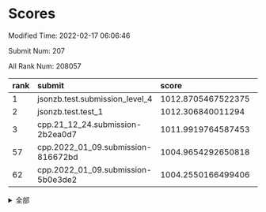 # Scores

Modified Time: 2022-02-17 06:06:46

Submit Num: 207

All Rank Num: 208057

| rank |               submit               |       score        |       sigma        | pk_num |
| :--- | :--------------------------------- | :----------------- | :----------------- | :----- |
| 1    | jsonzb.test.submission_level_4     | 1012.8705467522375 | 0.8253320606651173 | 4018   |
| 2    | jsonzb.test.test_1                 | 1012.306840011294  | 0.8219641676133383 | 4019   |
| 3    | cpp.21_12_24.submission-2b2ea0d7   | 1011.9919764587453 | 0.7857812643787367 | 4023   |
| 57   | cpp.2022_01_09.submission-816672bd | 1004.9654292650818 | 0.7282525347734847 | 4019   |
| 62   | cpp.2022_01_09.submission-5b0e3de2 | 1004.2550166499406 | 0.7267752155408507 | 4017   |


<details>
<summary>全部</summary>

| rank |                 submit                 |       score        |       sigma        | pk_num |
| :--- | :------------------------------------- | :----------------- | :----------------- | :----- |
| 1    | jsonzb.test.submission_level_4         | 1012.8705467522375 | 0.8253320606651173 | 4018   |
| 2    | jsonzb.test.test_1                     | 1012.306840011294  | 0.8219641676133383 | 4019   |
| 3    | cpp.21_12_24.submission-2b2ea0d7       | 1011.9919764587453 | 0.7857812643787367 | 4023   |
| 4    | gobigger.level_3.submission_level_3_49 | 1011.6091031800893 | 0.7705080364550194 | 4021   |
| 5    | gobigger.level_3.submission_level_3_15 | 1011.5831468841217 | 0.782780887885677  | 4020   |
| 6    | gobigger.level_3.submission_level_3_19 | 1011.3932775657923 | 0.7456006403777391 | 4020   |
| 7    | gobigger.level_3.submission_level_3_35 | 1011.037314924023  | 0.772311714777052  | 4020   |
| 8    | gobigger.level_3.submission_level_3_14 | 1010.9921838414921 | 0.7853462040183393 | 4025   |
| 9    | gobigger.level_3.submission_level_3_45 | 1010.9530981417969 | 0.7585208223627087 | 4018   |
| 10   | gobigger.level_3.submission_level_3_38 | 1010.7820401494532 | 0.7583936133659559 | 4021   |
| 11   | gobigger.level_3.submission_level_3_46 | 1010.629489657349  | 0.7654885408192522 | 4020   |
| 12   | gobigger.level_3.submission_level_3_28 | 1010.6037454270644 | 0.7818092657413018 | 4023   |
| 13   | gobigger.level_3.submission_level_3_16 | 1010.5878919263536 | 0.7447334766112997 | 4021   |
| 14   | gobigger.level_3.submission_level_3_36 | 1010.5348095815599 | 0.7717193531212854 | 4013   |
| 15   | gobigger.level_3.submission_level_3_32 | 1010.4711290672703 | 0.7413726444753818 | 4020   |
| 16   | gobigger.level_3.submission_level_3_42 | 1010.398952980655  | 0.7622865966248698 | 4022   |
| 17   | gobigger.level_3.submission_level_3_23 | 1010.2762000571627 | 0.7550735796818949 | 4021   |
| 18   | gobigger.level_3.submission_level_3_44 | 1010.1049154403785 | 0.7776207058677421 | 4022   |
| 19   | gobigger.level_3.submission_level_3_20 | 1010.0659684101292 | 0.7450452275099684 | 4019   |
| 20   | gobigger.level_3.submission_level_3_43 | 1010.0453813322731 | 0.7359433618787835 | 4021   |
| 21   | gobigger.level_3.submission_level_3_10 | 1010.0405893417802 | 0.7470463915207616 | 4023   |
| 22   | gobigger.level_3.submission_level_3_34 | 1009.9733045649187 | 0.7558571624518381 | 4019   |
| 23   | gobigger.level_3.submission_level_3_1  | 1009.9709155828655 | 0.7558183896902613 | 4018   |
| 24   | gobigger.level_3.submission_level_3_48 | 1009.9256038451371 | 0.7701711379543471 | 4018   |
| 25   | gobigger.level_3.submission_level_3_29 | 1009.9074933268536 | 0.750857785927889  | 4021   |
| 26   | gobigger.level_3.submission_level_3_39 | 1009.884152138217  | 0.7591242664542368 | 4021   |
| 27   | gobigger.level_3.submission_level_3_4  | 1009.8780740915922 | 0.7742169232060044 | 4021   |
| 28   | gobigger.level_3.submission_level_3_17 | 1009.8688843939815 | 0.7710751322579816 | 4024   |
| 29   | gobigger.level_3.submission_level_3_8  | 1009.8512889696522 | 0.7584785927116459 | 4021   |
| 30   | gobigger.level_3.submission_level_3_18 | 1009.8308067744907 | 0.7851534319277718 | 4021   |
| 31   | gobigger.level_3.submission_level_3_9  | 1009.8096884460118 | 0.7549716225105824 | 4018   |
| 32   | gobigger.level_3.submission_level_3_47 | 1009.7282613081486 | 0.7399614327768168 | 4019   |
| 33   | gobigger.level_3.submission_level_3_37 | 1009.7146711125015 | 0.7419591734494809 | 4017   |
| 34   | gobigger.level_3.submission_level_3_31 | 1009.6914926010269 | 0.7520120062093889 | 4020   |
| 35   | gobigger.level_3.submission_level_3_5  | 1009.5615653332261 | 0.7670139861507562 | 4025   |
| 36   | gobigger.level_3.submission_level_3_0  | 1009.520644854483  | 0.7397458128615713 | 4024   |
| 37   | gobigger.level_3.submission_level_3_24 | 1009.5014938671118 | 0.7416193357134421 | 4021   |
| 38   | gobigger.level_3.submission_level_3_41 | 1009.4927061508366 | 0.754523840552804  | 4020   |
| 39   | gobigger.level_3.submission_level_3_30 | 1009.4267685128725 | 0.7583841230416863 | 4023   |
| 40   | gobigger.level_3.submission_level_3_21 | 1009.403837289359  | 0.7503239670186356 | 4021   |
| 41   | gobigger.level_3.submission_level_3_13 | 1009.3827996112567 | 0.7532541550814369 | 4019   |
| 42   | gobigger.level_3.submission_level_3_26 | 1009.2839729076117 | 0.7520520862745517 | 4025   |
| 43   | gobigger.level_3.submission_level_3_40 | 1009.1734384163051 | 0.7484045795604732 | 4026   |
| 44   | gobigger.level_3.submission_level_3_27 | 1009.1628622123217 | 0.7575995025638403 | 4020   |
| 45   | gobigger.level_3.submission_level_3_6  | 1009.1019405237909 | 0.7405745649827054 | 4021   |
| 46   | gobigger.level_3.submission_level_3_33 | 1009.0252104373318 | 0.7680314518858784 | 4018   |
| 47   | gobigger.level_3.submission_level_3_2  | 1008.87953499007   | 0.7443163413058577 | 4021   |
| 48   | gobigger.level_3.submission_level_3_7  | 1008.8469623932389 | 0.7560043621439795 | 4023   |
| 49   | gobigger.level_3.submission_level_3_11 | 1008.7979572208392 | 0.7427795585719256 | 4024   |
| 50   | gobigger.level_3.submission_level_3_22 | 1008.7073144272013 | 0.7277195182238105 | 4025   |
| 51   | gobigger.level_3.submission_level_3_3  | 1008.6642012194847 | 0.7541910789256113 | 4011   |
| 52   | gobigger.level_3.submission_level_3_12 | 1008.5123783351679 | 0.734188033638591  | 4019   |
| 53   | gobigger.level_3.submission_level_3_25 | 1008.2322940512956 | 0.737417913379088  | 4020   |
| 54   | gobigger.level_1.submission_level_1_20 | 1005.3010382002899 | 0.7227636366804553 | 4021   |
| 55   | gobigger.level_1.submission_level_1_4  | 1005.0909841893741 | 0.7075260468167569 | 4025   |
| 56   | gobigger.level_1.submission_level_1_12 | 1005.0535375855357 | 0.7467424281791177 | 4022   |
| 57   | cpp.2022_01_09.submission-816672bd     | 1004.9654292650818 | 0.7282525347734847 | 4019   |
| 58   | gobigger.level_1.submission_level_1_35 | 1004.7188785104064 | 0.7207325835115738 | 4015   |
| 59   | gobigger.level_1.submission_level_1_32 | 1004.4615769095528 | 0.7212399586663049 | 4021   |
| 60   | gobigger.level_1.submission_level_1_49 | 1004.3301794042187 | 0.7233624654097079 | 4017   |
| 61   | gobigger.level_1.submission_level_1_15 | 1004.2921085541327 | 0.7182455436421334 | 4021   |
| 62   | cpp.2022_01_09.submission-5b0e3de2     | 1004.2550166499406 | 0.7267752155408507 | 4017   |
| 63   | gobigger.level_1.submission_level_1_44 | 1004.2097384413892 | 0.725227339351991  | 4016   |
| 64   | gobigger.level_1.submission_level_1_5  | 1003.9960278172957 | 0.7137035307751812 | 4016   |
| 65   | gobigger.level_1.submission_level_1_27 | 1003.9373633792114 | 0.7129724156433516 | 4019   |
| 66   | gobigger.level_1.submission_level_1_31 | 1003.925693859805  | 0.7097277586292113 | 4024   |
| 67   | gobigger.level_1.submission_level_1_23 | 1003.8488466724983 | 0.7168560707906095 | 4019   |
| 68   | gobigger.level_1.submission_level_1_42 | 1003.8195037757616 | 0.7065963398839877 | 4021   |
| 69   | gobigger.level_1.submission_level_1_14 | 1003.7621510270607 | 0.7161371278205513 | 4015   |
| 70   | gobigger.level_1.submission_level_1_16 | 1003.7415615057838 | 0.716941075812572  | 4020   |
| 71   | gobigger.level_1.submission_level_1_1  | 1003.7255897472219 | 0.7267065910076804 | 4016   |
| 72   | gobigger.level_1.submission_level_1_17 | 1003.7198020912373 | 0.7229403908032355 | 4024   |
| 73   | gobigger.level_1.submission_level_1_38 | 1003.7197045238764 | 0.7160075403428475 | 4014   |
| 74   | gobigger.level_1.submission_level_1_24 | 1003.6082913602356 | 0.7070185778752412 | 4022   |
| 75   | gobigger.level_1.submission_level_1_13 | 1003.5976709643104 | 0.7202126735189759 | 4018   |
| 76   | gobigger.level_1.submission_level_1_39 | 1003.5797386389227 | 0.7151773528726358 | 4017   |
| 77   | gobigger.level_1.submission_level_1_9  | 1003.5604502889302 | 0.7320129605777983 | 4014   |
| 78   | gobigger.level_1.submission_level_1_29 | 1003.5258582650072 | 0.7161202591053867 | 4022   |
| 79   | gobigger.level_1.submission_level_1_37 | 1003.515498404517  | 0.7236780912550798 | 4026   |
| 80   | gobigger.level_1.submission_level_1_45 | 1003.4481960348265 | 0.7153408238606018 | 4019   |
| 81   | gobigger.level_1.submission_level_1_7  | 1003.4125571240677 | 0.7085094502171051 | 4025   |
| 82   | gobigger.level_1.submission_level_1_40 | 1003.3574347495035 | 0.7057247928242343 | 4023   |
| 83   | gobigger.level_1.submission_level_1_11 | 1003.2891108967129 | 0.7207144226442517 | 4021   |
| 84   | gobigger.level_1.submission_level_1_46 | 1003.2503646918959 | 0.7218086371697565 | 4022   |
| 85   | gobigger.level_1.submission_level_1_33 | 1003.2336291793923 | 0.7103164579909025 | 4019   |
| 86   | gobigger.level_1.submission_level_1_47 | 1003.1558381006315 | 0.7142156768206163 | 4019   |
| 87   | gobigger.level_1.submission_level_1_28 | 1003.1456736566977 | 0.7206729944298892 | 4022   |
| 88   | gobigger.level_1.submission_level_1_26 | 1003.0471502504869 | 0.7218317965895003 | 4021   |
| 89   | gobigger.level_1.submission_level_1_8  | 1003.0164999339306 | 0.7093000407784668 | 4018   |
| 90   | gobigger.level_1.submission_level_1_25 | 1003.0045210737742 | 0.7187810194321579 | 4019   |
| 91   | gobigger.level_1.submission_level_1_10 | 1003.0039450952313 | 0.7173335483012862 | 4018   |
| 92   | gobigger.level_1.submission_level_1_18 | 1002.9304137390823 | 0.7182678487211908 | 4017   |
| 93   | gobigger.level_1.submission_level_1_0  | 1002.8921198152884 | 0.7108844228356236 | 4019   |
| 94   | gobigger.level_1.submission_level_1_3  | 1002.8369586675857 | 0.7160034787505063 | 4016   |
| 95   | gobigger.level_1.submission_level_1_19 | 1002.7864874055832 | 0.7277891072233846 | 4016   |
| 96   | gobigger.level_1.submission_level_1_6  | 1002.7841406380368 | 0.71469208289489   | 4024   |
| 97   | gobigger.level_1.submission_level_1_30 | 1002.7031319618902 | 0.7190559550718522 | 4024   |
| 98   | gobigger.level_1.submission_level_1_34 | 1002.539576923943  | 0.7156826964510153 | 4021   |
| 99   | gobigger.level_1.submission_level_1_48 | 1002.5107955494103 | 0.7198782740508436 | 4018   |
| 100  | gobigger.level_1.submission_level_1_21 | 1002.2692758290458 | 0.7185187623993904 | 4022   |
| 101  | gobigger.level_1.submission_level_1_41 | 1002.0081844711139 | 0.7035557249628916 | 4017   |
| 102  | gobigger.level_1.submission_level_1_43 | 1001.9153470954507 | 0.7028245101320721 | 4020   |
| 103  | gobigger.level_1.submission_level_1_2  | 1001.62555723949   | 0.7094494453176842 | 4022   |
| 104  | gobigger.level_1.submission_level_1_36 | 1001.6103650443582 | 0.7100340935466096 | 4026   |
| 105  | gobigger.level_1.submission_level_1_22 | 1001.2949207402481 | 0.7038471082132762 | 4020   |
| 106  | gobigger.random.submission_random_22   | 997.2093091283543  | 0.7074977652140162 | 4019   |
| 107  | gobigger.random.submission_random_27   | 996.9835956288305  | 0.7129475727116948 | 4017   |
| 108  | gobigger.random.submission_random_46   | 996.9616376684207  | 0.708712725021991  | 4028   |
| 109  | gobigger.random.submission_random_31   | 996.9491071761656  | 0.7113479067624864 | 4018   |
| 110  | gobigger.random.submission_random_28   | 996.8701096326265  | 0.7063829616402384 | 4022   |
| 111  | gobigger.random.submission_random_32   | 996.7043185590414  | 0.7056157053828706 | 4024   |
| 112  | gobigger.random.submission_random_38   | 996.6197107339226  | 0.6999690000499738 | 4021   |
| 113  | gobigger.random.submission_random_44   | 996.5906837148192  | 0.7088504547147432 | 4021   |
| 114  | gobigger.random.submission_random_42   | 996.5504077290327  | 0.7105599638417213 | 4016   |
| 115  | gobigger.random.submission_random_0    | 996.5140401005644  | 0.7003989523620762 | 4024   |
| 116  | gobigger.random.submission_random_19   | 996.5022704760711  | 0.7171838603468034 | 4026   |
| 117  | gobigger.random.submission_random_18   | 996.4118683111527  | 0.7114968216886141 | 4022   |
| 118  | gobigger.random.submission_random_29   | 996.4069260998693  | 0.7171178632866156 | 4023   |
| 119  | gobigger.random.submission_random_33   | 996.3998568821112  | 0.7167626126033703 | 4013   |
| 120  | gobigger.random.submission_random_17   | 996.394519063229   | 0.7074361115819318 | 4023   |
| 121  | gobigger.random.submission_random_10   | 996.2519509791982  | 0.7032742094318042 | 4022   |
| 122  | gobigger.random.submission_random_48   | 996.2507873548526  | 0.7122216316213399 | 4017   |
| 123  | gobigger.random.submission_random_2    | 996.1967737283394  | 0.7106560858230363 | 4023   |
| 124  | gobigger.random.submission_random_37   | 996.1403727661873  | 0.7083259739780943 | 4020   |
| 125  | gobigger.random.submission_random_5    | 996.1306310775537  | 0.7036352571302499 | 4020   |
| 126  | gobigger.random.submission_random_47   | 996.1183642005175  | 0.7173383912560666 | 4017   |
| 127  | gobigger.random.submission_random_16   | 995.9649615043522  | 0.7040371466687005 | 4017   |
| 128  | gobigger.random.submission_random_13   | 995.935878923998   | 0.7149665080271107 | 4020   |
| 129  | gobigger.random.submission_random_11   | 995.9210582138779  | 0.7080224585468441 | 4020   |
| 130  | gobigger.random.submission_random_20   | 995.8784197547802  | 0.7012052644721424 | 4021   |
| 131  | gobigger.random.submission_random_4    | 995.8591049733574  | 0.7190278120583856 | 4023   |
| 132  | gobigger.random.submission_random_40   | 995.8433514664924  | 0.7078842902667066 | 4019   |
| 133  | gobigger.random.submission_random_35   | 995.7976682704888  | 0.7072721865669043 | 4021   |
| 134  | gobigger.random.submission_random_12   | 995.7059565901484  | 0.7054963113672318 | 4019   |
| 135  | gobigger.random.submission_random_24   | 995.6967363203768  | 0.7062455207579099 | 4026   |
| 136  | gobigger.random.submission_random_25   | 995.6837297931983  | 0.7218001396715805 | 4021   |
| 137  | gobigger.random.submission_random_49   | 995.6431782764669  | 0.7211122644308262 | 4018   |
| 138  | gobigger.random.submission_random_45   | 995.6343487005631  | 0.7170015840074565 | 4019   |
| 139  | gobigger.random.submission_random_8    | 995.6274558717236  | 0.7031887760785374 | 4020   |
| 140  | gobigger.random.submission_random_39   | 995.6067298267371  | 0.7045037033493676 | 4021   |
| 141  | gobigger.random.submission_random_34   | 995.5999970961542  | 0.7111198634573642 | 4015   |
| 142  | gobigger.random.submission_random_43   | 995.5890164545202  | 0.724624544116561  | 4021   |
| 143  | gobigger.random.submission_random_3    | 995.5787875335146  | 0.7157997772125662 | 4022   |
| 144  | gobigger.random.submission_random_26   | 995.5701811243906  | 0.7043742591411327 | 4014   |
| 145  | gobigger.random.submission_random_1    | 995.5275596132939  | 0.7027572544507156 | 4022   |
| 146  | gobigger.random.submission_random_14   | 995.5239432763184  | 0.7272720375283219 | 4025   |
| 147  | gobigger.random.submission_random_15   | 995.517834256803   | 0.7162784007989329 | 4027   |
| 148  | gobigger.random.submission_random_6    | 995.4603476486255  | 0.7222244571973274 | 4023   |
| 149  | gobigger.random.submission_random_7    | 995.3288227906187  | 0.7112147511760432 | 4020   |
| 150  | gobigger.random.submission_random_9    | 995.1498252424269  | 0.7048971031886729 | 4023   |
| 151  | gobigger.random.submission_random_21   | 995.1464398493623  | 0.7243159433366233 | 4023   |
| 152  | gobigger.random.submission_random_36   | 995.0287212530884  | 0.7037126800728988 | 4021   |
| 153  | gobigger.random.submission_random_41   | 994.9794953131563  | 0.7057817194972681 | 4023   |
| 154  | gobigger.random.submission_random_23   | 994.5492260554114  | 0.7029817736986134 | 4020   |
| 155  | gobigger.level_2.submission_level_2_47 | 994.2437106322565  | 0.7257948950890805 | 4019   |
| 156  | gobigger.level_2.submission_level_2_18 | 994.0280248227577  | 0.7420108059190768 | 4021   |
| 157  | gobigger.random.submission_random_30   | 993.9964921390454  | 0.7218809986468794 | 4021   |
| 158  | gobigger.level_2.submission_level_2_4  | 993.8427032324213  | 0.730417559570883  | 4017   |
| 159  | gobigger.level_2.submission_level_2_36 | 993.7338321422434  | 0.724932092622189  | 4016   |
| 160  | gobigger.level_2.submission_level_2_17 | 993.5069572283888  | 0.7356786091406582 | 4022   |
| 161  | gobigger.level_2.submission_level_2_22 | 993.5047187088257  | 0.7351493426077397 | 4021   |
| 162  | gobigger.level_2.submission_level_2_10 | 993.3463454821235  | 0.7583849727912234 | 4023   |
| 163  | gobigger.level_2.submission_level_2_8  | 993.2748649583618  | 0.739293119230998  | 4016   |
| 164  | gobigger.level_2.submission_level_2_44 | 993.2666034902286  | 0.7273646590826938 | 4019   |
| 165  | gobigger.level_2.submission_level_2_21 | 993.1746484187888  | 0.756972305943689  | 4020   |
| 166  | gobigger.level_2.submission_level_2_38 | 992.8285569075299  | 0.7463270124135083 | 4026   |
| 167  | gobigger.level_2.submission_level_2_15 | 992.7407168314805  | 0.7312651109971188 | 4015   |
| 168  | gobigger.level_2.submission_level_2_23 | 992.674170691537   | 0.7493038283212585 | 4023   |
| 169  | gobigger.level_2.submission_level_2_19 | 992.6646028189016  | 0.7439229828407008 | 4021   |
| 170  | gobigger.level_2.submission_level_2_9  | 992.5861325693654  | 0.7362710743074582 | 4017   |
| 171  | gobigger.level_2.submission_level_2_30 | 992.4779732929401  | 0.7431113736014601 | 4019   |
| 172  | gobigger.level_2.submission_level_2_16 | 992.411313014233   | 0.7299638754729173 | 4020   |
| 173  | gobigger.level_2.submission_level_2_42 | 992.3154635325309  | 0.753610223293148  | 4025   |
| 174  | gobigger.level_2.submission_level_2_5  | 992.303849589755   | 0.7519080441562253 | 4017   |
| 175  | gobigger.level_2.submission_level_2_32 | 992.2903750881233  | 0.7466294088342823 | 4019   |
| 176  | gobigger.level_2.submission_level_2_0  | 992.266762726775   | 0.7189985773385744 | 4013   |
| 177  | gobigger.level_2.submission_level_2_28 | 992.2627288876148  | 0.7437523089795359 | 4020   |
| 178  | gobigger.level_2.submission_level_2_41 | 992.2043177935489  | 0.7546917890913794 | 4022   |
| 179  | gobigger.level_2.submission_level_2_35 | 992.1801928577507  | 0.7576282378222766 | 4022   |
| 180  | gobigger.level_2.submission_level_2_31 | 992.1619176826493  | 0.7647647269322584 | 4017   |
| 181  | gobigger.level_2.submission_level_2_33 | 992.1525043430028  | 0.7424955261238269 | 4021   |
| 182  | gobigger.level_2.submission_level_2_49 | 992.0175328729681  | 0.731610522039846  | 4020   |
| 183  | gobigger.level_2.submission_level_2_12 | 991.9718485051982  | 0.7623863926610391 | 4022   |
| 184  | gobigger.level_2.submission_level_2_29 | 991.9563353764536  | 0.7646213310675782 | 4023   |
| 185  | gobigger.level_2.submission_level_2_34 | 991.9476040582701  | 0.7655394121508942 | 4017   |
| 186  | gobigger.level_2.submission_level_2_25 | 991.9192384888067  | 0.7373266200645534 | 4025   |
| 187  | gobigger.level_2.submission_level_2_45 | 991.7338840971523  | 0.7392235128070446 | 4024   |
| 188  | gobigger.level_2.submission_level_2_6  | 991.7315473718322  | 0.750514463732452  | 4024   |
| 189  | gobigger.level_2.submission_level_2_40 | 991.7217706855295  | 0.7618623994729983 | 4025   |
| 190  | gobigger.level_2.submission_level_2_2  | 991.6327201198018  | 0.7534382638300134 | 4018   |
| 191  | gobigger.level_2.submission_level_2_24 | 991.6096828508795  | 0.7528589265089649 | 4023   |
| 192  | gobigger.level_2.submission_level_2_20 | 991.6041474129983  | 0.7555618417751306 | 4017   |
| 193  | gobigger.level_2.submission_level_2_48 | 991.485308782361   | 0.7298288550483046 | 4025   |
| 194  | gobigger.level_2.submission_level_2_14 | 991.4852835356385  | 0.728337693002583  | 4025   |
| 195  | gobigger.level_2.submission_level_2_39 | 991.4637960690455  | 0.731716063301086  | 4024   |
| 196  | gobigger.level_2.submission_level_2_27 | 991.4228634168552  | 0.7410751052689534 | 4017   |
| 197  | gobigger.level_2.submission_level_2_1  | 991.404165076964   | 0.7689275637179127 | 4020   |
| 198  | gobigger.level_2.submission_level_2_11 | 991.3132170483702  | 0.7547172473897797 | 4017   |
| 199  | gobigger.level_2.submission_level_2_37 | 991.3008690897877  | 0.7474893907968795 | 4023   |
| 200  | gobigger.level_2.submission_level_2_13 | 991.2383034614612  | 0.7620261274494452 | 4024   |
| 201  | gobigger.level_2.submission_level_2_7  | 990.8278162004817  | 0.7557692960778554 | 4017   |
| 202  | gobigger.level_2.submission_level_2_43 | 990.723873113494   | 0.7602650566953385 | 4027   |
| 203  | gobigger.level_2.submission_level_2_26 | 990.4351079835885  | 0.7787213964263737 | 4019   |
| 204  | gobigger.level_2.submission_level_2_46 | 990.3476054429194  | 0.7833263899154257 | 4022   |
| 205  | gobigger.level_2.submission_level_2_3  | 989.395797210605   | 0.795758788178765  | 4016   |
| 206  | gobigger.none.submission_none_1        | 979.4694526337278  | 1.1585438396599883 | 4022   |
| 207  | gobigger.none.submission_none_0        | 975.3709229550146  | 1.4538533090342303 | 4020   |

</details>